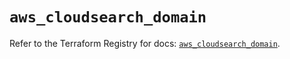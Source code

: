 # `aws_cloudsearch_domain`

Refer to the Terraform Registry for docs: [`aws_cloudsearch_domain`](https://registry.terraform.io/providers/hashicorp/aws/5.51.0/docs/resources/cloudsearch_domain).
